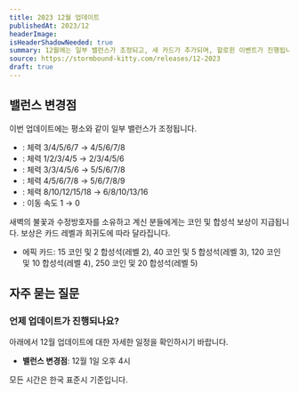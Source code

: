 ```yaml
---
title: 2023 12월 업데이트
publishedAt: 2023/12
headerImage: 
isHeaderShadowNeeded: true
summary: 12월에는 일부 밸런스가 조정되고, 새 카드가 추가되며, 할로윈 이벤트가 진행됩니다!
source: https://stormbound-kitty.com/releases/12-2023
draft: true
---
```


<script>
    import BadgedHeader from "$components/BadgedHeader.svelte";
    import Old from "$components/Old.svelte";
    import New from "$components/New.svelte";
    import ImageBlock from "$components/ImageBlock.svelte";
    import FlexibleList from "$components/FlexibleList.svelte";
    import Icon from "$components/Icon.svelte";
    import Card from "$components/Card.svelte";
    import CardLink from "$components/CardLink.svelte";
    import Comment from "$components/Comment.svelte";
    import DiscountedBrawl from "$components/DiscountedBrawl.md";
</script>

## 밸런스 변경점
이번 업데이트에는 평소와 같이 일부 밸런스가 조정됩니다.

  - <CardLink target="머리 없는 다혈질" />: 체력 <Old>3/4/5/6/7</Old> → <New type="buff">4/5/6/7/8</New>
  - <CardLink target="집결하는 극단원" />: 체력 <Old>1/2/3/4/5</Old> → <New type="buff">2/3/4/5/6</New>
  - <CardLink target="기계 공방" />: 체력 <Old>3/3/4/5/6</Old> → <New type="buff">5/5/6/7/8</New>
  - <CardLink target="디버그 로거" />: 체력 <Old>4/5/6/7/8</Old> → <New type="buff">5/6/7/8/9</New>
  - <CardLink target="새벽의 불꽃" />: 체력 <Old>8/10/12/15/18</Old> → <New type="nerf">6/8/10/13/16</New>
  - <CardLink target="수정방호자" />: 이동 속도 <Old>1</Old> → <New type="nerf">0</New>

<Comment>

새벽의 불꽃과 수정방호자를 소유하고 계신 분들에게는 코인 및 합성석 보상이 지급됩니다. 보상은 카드 레벨과 희귀도에 따라 달라집니다.

  - <Icon type="epic" /> 에픽 카드: <Icon type="coin" /> 15 코인 및 <Icon type="stone" /> 2 합성석(레벨 2), <Icon type="coin" /> 40 코인 및 <Icon type="stone" /> 5 합성석(레벨 3), <Icon type="coin" /> 120 코인 및 <Icon type="stone" /> 10 합성석(레벨 4), <Icon type="coin" /> 250 코인 및 <Icon type="stone" /> 20 합성석(레벨 5)

</Comment>

## 자주 묻는 질문
### 언제 업데이트가 진행되나요?
아래에서 12월 업데이트에 대한 자세한 일정을 확인하시기 바랍니다.

  - **밸런스 변경점**: 12월 1일 오후 4시

모든 시간은 한국 표준시 기준입니다.